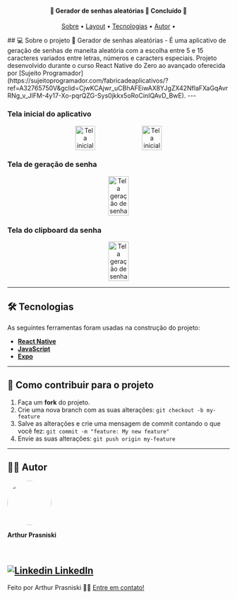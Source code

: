 </p>

<!-- <h1 align="center">
    <img alt="NextLevelWeek#02" title="#NextLevelWeek#02" src="https://github.com/grioos/proffy-discovery/blob/master/.github/screenshots/logo.png?raw=true" />
    <img alt="NextLevelWeek#02" title="#NextLevelWeek#02" src="https://github.com/grioos/proffy-discovery/raw/master/.github/screenshots/banner.png" />
</h1> -->

<h4 align="center"> 
	🚧  Gerador de senhas aleatórias 🏫 Concluído 🚧
</h4>
<p align="center">
	<a href="#-sobre-o-projeto">Sobre</a> •
	<a href="#-layout">Layout</a> • 
 	<a href="#-tecnologias">Tecnologias</a> • 
 	<a href="#-autor">Autor</a> • 
</p>
## 💻 Sobre o projeto
🏫 Gerador de senhas aleatórias - É uma aplicativo de geração de senhas de maneita aleatória com a escolha entre 5 e 15 caracteres variados entre letras, números e caracters especiais.
Projeto desenvolvido durante o curso React Native do Zero ao avançado oferecida por [Sujeito Programador](https://sujeitoprogramador.com/fabricadeaplicativos/?ref=A32765750V&gclid=CjwKCAjwr_uCBhAFEiwAX8YJgZX42NflaFXaGqAvrRNg_v_JlFM-4y17-Xo-pqrQZG-Sys0jkkx5oRoCinIQAvD_BwE).
---

### Tela inicial do aplicativo

<p align="center" style="display: flex; align-items: flex-start; justify-content: center;">
  	<img alt="Tela inicial" src="https://i.ibb.co/JkBYr1r/Print-Tela-Um.png" width="30%">
  	<img alt="Tela inicial" src="https://i.ibb.co/M9xddWF/Print-Tela-Dois.png"  width="30%">  	
</p>

### Tela de geração de senha

<p align="center" style="display: flex; align-items: flex-start; justify-content: center;">
  	<img alt="Tela geração de senha"  src="https://i.ibb.co/b1GFXFM/Print-Tela-Tres.png"  width="30%">  	 	
</p>

### Tela do clipboard da senha

 <p align="center" style="display: flex; align-items: flex-start; justify-content: center;">
  	<img alt="Tela geração de senha" src="https://i.ibb.co/hdGSsH3/Print-Tela-Quatro.png"   width="30%">  	 	
</p>

---

## 🛠 Tecnologias

As seguintes ferramentas foram usadas na construção do projeto:

- **[React Native](https://reactnative.dev/)**
- **[JavaScript](https://www.javascript.com)**
- **[Expo](https://expo.io/)**

---

## 💪 Como contribuir para o projeto

1. Faça um **fork** do projeto.
2. Crie uma nova branch com as suas alterações: `git checkout -b my-feature`
3. Salve as alterações e crie uma mensagem de commit contando o que você fez: `git commit -m "feature: My new feature"`
4. Envie as suas alterações: `git push origin my-feature`

---

## 👨‍💻 Autor

 <img style="border-radius: 50%;" src="https://avatars.githubusercontent.com/u/29102493?v=4" width="100px;" alt=""/>
 <br />
 <p><b>Arthur Prasniski</b></p> 
 <br />
 
[![Linkedin](https://i.stack.imgur.com/gVE0j.png) LinkedIn](https://www.linkedin.com/in/arthur-prasniski-717a54155/) 
---
Feito por Arthur Prasniski 👋🏻 [Entre em contato!](https://www.linkedin.com/in/arthur-prasniski-717a54155/)
